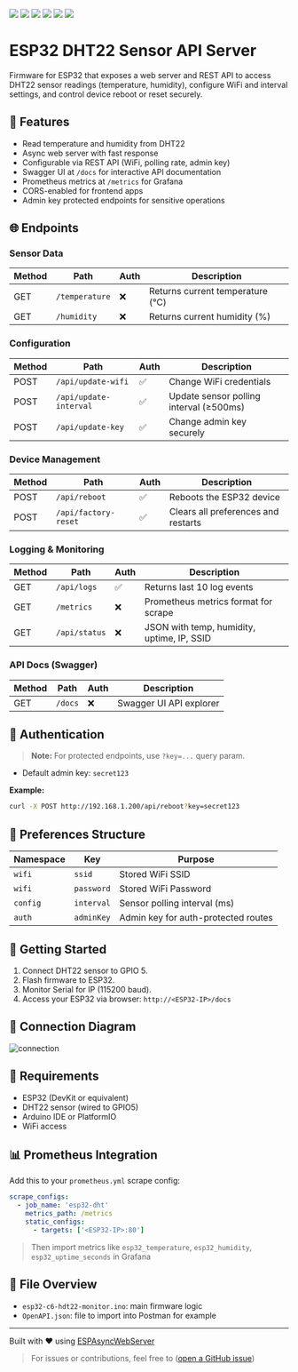 <p align="left">
    <a href="https://github.com/Scout064/esp32-c6-dht22-monitoring/releases/tag/v1.0">
        <img src="https://img.shields.io/badge/Latest_Stable_Release-v1.0-brightgreen" /></a>
    <a href="https://github.com/Scout064/esp32-c6-dht22-monitoring/releases/tag/v1.0">
    <img src="https://img.shields.io/badge/Latest_Release-v1.0-brightgreen" /></a>
    <a href="">
        <img src="https://img.shields.io/badge/Arduino_IDE_Compile-passed-brightgreen" /></a>
    <a href="">
        <img src="https://img.shields.io/badge/Tested_on_ESP32-yes-brightgreen" /></a>
    <a href="">
        <img src="https://img.shields.io/badge/Known_Issues-none-brightgreen" /></a>
    <a href="#further-development">
        <img src="https://img.shields.io/badge/Development_Queue-0-blue" /></a>
</p>


# ESP32 DHT22 Sensor API Server

Firmware for ESP32 that exposes a web server and REST API to access DHT22 sensor readings (temperature, humidity), configure WiFi and interval settings, and control device reboot or reset securely.

## 🔧 Features
- Read temperature and humidity from DHT22
- Async web server with fast response
- Configurable via REST API (WiFi, polling rate, admin key)
- Swagger UI at `/docs` for interactive API documentation
- Prometheus metrics at `/metrics` for Grafana
- CORS-enabled for frontend apps
- Admin key protected endpoints for sensitive operations

## 🌐 Endpoints

### Sensor Data
| Method | Path             | Auth | Description                      |
|--------|------------------|------|----------------------------------|
| GET    | `/temperature`   | ❌   | Returns current temperature (°C) |
| GET    | `/humidity`      | ❌   | Returns current humidity (%)     |

### Configuration
| Method | Path                    | Auth | Description                                |
|--------|-------------------------|------|--------------------------------------------|
| POST   | `/api/update-wifi`      | ✅   | Change WiFi credentials                    |
| POST   | `/api/update-interval`  | ✅   | Update sensor polling interval (≥500ms)    |
| POST   | `/api/update-key`       | ✅   | Change admin key securely                  |

### Device Management
| Method | Path                | Auth | Description                        |
|--------|---------------------|------|------------------------------------|
| POST   | `/api/reboot`       | ✅   | Reboots the ESP32 device           |
| POST   | `/api/factory-reset`| ✅   | Clears all preferences and restarts |

### Logging & Monitoring
| Method | Path           | Auth | Description                         |
|--------|----------------|------|-------------------------------------|
| GET    | `/api/logs`    | ✅   | Returns last 10 log events          |
| GET    | `/metrics`     | ❌   | Prometheus metrics format for scrape |
| GET    | `/api/status`  | ❌   | JSON with temp, humidity, uptime, IP, SSID |

### API Docs (Swagger)
| Method | Path     | Auth | Description               |
|--------|----------|------|---------------------------|
| GET    | `/docs`  | ❌   | Swagger UI API explorer   |

## 🔐 Authentication

> **Note:** For protected endpoints, use `?key=...` query param.
- Default admin key: `secret123`

**Example:**
```bash
curl -X POST http://192.168.1.200/api/reboot?key=secret123
```

## 💾 Preferences Structure
| Namespace | Key         | Purpose                         |
|-----------|-------------|---------------------------------|
| `wifi`    | `ssid`      | Stored WiFi SSID                |
| `wifi`    | `password`  | Stored WiFi Password            |
| `config`  | `interval`  | Sensor polling interval (ms)    |
| `auth`    | `adminKey`  | Admin key for auth-protected routes |

## 🚀 Getting Started
1. Connect DHT22 sensor to GPIO 5.
2. Flash firmware to ESP32.
3. Monitor Serial for IP (115200 baud).
4. Access your ESP32 via browser: `http://<ESP32-IP>/docs`

## :electric_plug: Connection Diagram
![connection](https://github.com/user-attachments/assets/c09dd7ac-c429-49e9-b580-26d1cb084c49)


## 📌 Requirements
- ESP32 (DevKit or equivalent)
- DHT22 sensor (wired to GPIO5)
- Arduino IDE or PlatformIO
- WiFi access

## 📊 Prometheus Integration
Add this to your `prometheus.yml` scrape config:
```yaml
scrape_configs:
  - job_name: 'esp32-dht'
    metrics_path: /metrics
    static_configs:
      - targets: ['<ESP32-IP>:80']
```

> Then import metrics like `esp32_temperature`, `esp32_humidity`, `esp32_uptime_seconds` in Grafana

## 📂 File Overview
- `esp32-c6-hdt22-monitor.ino`: main firmware logic
- `OpenAPI.json`: file to import into Postman for example

---

Built with ❤️ using [ESPAsyncWebServer](https://github.com/me-no-dev/ESPAsyncWebServer)

> For issues or contributions, feel free to ([open a GitHub issue](https://github.com/Scout064/esp32-dht22-monitoring))
